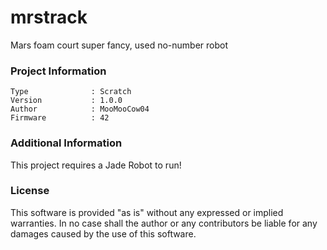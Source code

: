 mrstrack
================

Mars foam court super fancy, used no-number robot

### Project Information
```
Type              : Scratch
Version           : 1.0.0
Author            : MooMooCow04
Firmware          : 42
```

### Additional Information
This project requires a Jade Robot to run!

### License
This software is provided "as is" without any expressed or implied warranties.  In no case shall the author or any contributors be liable for any damages caused by the use of this software.

